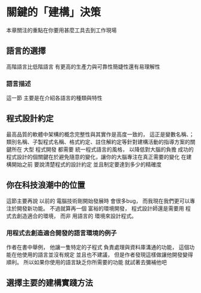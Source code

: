 # 關鍵的「建構」決策
本章關注的重點在你要用甚麼工具去到工作現場
## 語言的選擇
 高階語言比低階語言 有更高的生產力與可靠性簡婕性還有易理解性
 ### 語言描述
 這一節 主要是在介紹各語言的種類與特性
 ## 程式設計約定
 最高品質的軟體中架構的概念完整性與其實作是高度一致的， 這正是變數名稱、；類別名稱、子製程式名稱、格式約定、註住解約定等針對建構活動的指導方案的關鍵所在
 大型 程式開發 都需要 統一程式語言的風格， 以降低對大腦的負擔
 成功的程式設計的個關鍵在於避免隨意的變化，讓你的大腦專注在真正需要的變化
  在建構開始之前 要說清楚程式的設計約定 並且制定要達到多少的精確度
## 你在科技浪潮中的位置
這節主要再說 以前的 電腦技術剛開始發展時 會很多bug， 而我現在我們更可以專注於開發新功能。 不過就算再一個 富裕的環境開發， 程式設計師還是需要用 程式去創造適合的環境， 而非 用語言的 環境來設計程式。
### 用程式去創造適合開發的語言環境的例子
 作者在書中舉例， 他讓一隻特定的子程式 負責處理與資料庫溝通的功能， 這個功能在他使用的語言並沒有規定 並且也不建議， 但是作者發現這樣做讓他開發變得順利。 所以如果你使用的語言缺乏你所需要的功能 就試著去彌補他吧
## 選擇主要的建構實踐方法

<!--stackedit_data:
eyJoaXN0b3J5IjpbLTcyNzc1NDg2MiwxNDYzMDQ2NzU2LDMyOD
Q0NTkxMSwtMTI3MzQ4MTgxMiwxMzI5MDE0ODA0LC0zMTE1MDQx
MzUsLTE3NjQyNDY1NTksLTExMDExNDY1MTRdfQ==
-->